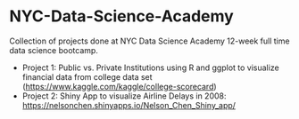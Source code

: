 # NYC-Data-Science-Academy

Collection of projects done at NYC Data Science Academy 12-week full time data science bootcamp.

- Project 1: Public vs. Private Institutions using R and ggplot to visualize financial data from college data set (https://www.kaggle.com/kaggle/college-scorecard)
- Project 2: Shiny App to visualize Airline Delays in 2008: https://nelsonchen.shinyapps.io/Nelson_Chen_Shiny_app/
